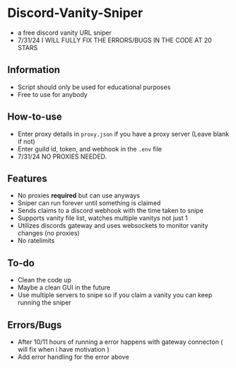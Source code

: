 # Discord-Vanity-Sniper
- a free discord vanity URL sniper
- 7/31/24 I WILL FULLY FIX THE ERRORS/BUGS IN THE CODE AT 20 STARS
## Information
- Script should only be used for educational purposes
- Free to use for anybody
## How-to-use
- Enter proxy details in `proxy.json` if you have a proxy server (Leave blank if not)
- Enter guild id, token, and webhook in the `.env` file
- 7/31/24 NO PROXIES NEEDED.
## Features
- No proxies **required** but can use anyways
- Sniper can run forever until something is claimed
- Sends claims to a discord webhook with the time taken to snipe
- Supports vanity file list, watches multiple vanitys not just 1
- Utilizes discords gateway and uses websockets to monitor vanity changes (no proxies)
- No ratelimits
## To-do
- Clean the code up
- Maybe a clean GUI in the future
- Use multiple servers to snipe so if you claim a vanity you can keep running the sniper
## Errors/Bugs
- After 10/11 hours of running a error happens with gateway connecton ( will fix when i have motivation )
- Add error handling for the error above
